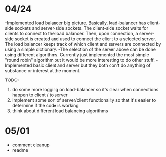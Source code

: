 # 04/24
-Implemented load balancer big picture. Basically, load-balancer has client-side sockets and server-side sockets. The client-side socket waits for clients to connect to the load balancer. Then, upon connection, a server-side socket is created and used to connect the client to a selected server. The load balancer keeps track of which client and servers are connected by using a simple dictionary.
-The selection of the server above can be done using different algorithms. Currently just implemented the most simple "round robin" algorithm but it would be more interesting to do other stuff.
-Implemented basic client and server but they both don't do anything of substance or interest at the moment.

TODO:
1. do some more logging on load-balancer so it's clear when connections happen to client / to server
2. implement some sort of server/client functionality so that it's easier to determine if the code is working
3. think about different load balancing algorithms

# 05/01
- comment cleanup
- readme
